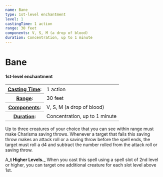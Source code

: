 ```yaml
---
name: Bane
type: 1st-level enchantment
level: 1
castingTime: 1 action
range: 30 feet
components: V, S, M (a drop of blood)
duration: Concentration, up to 1 minute
---
```


Bane
====

#### 1st-level enchantment

<table cellspacing="0" class="statBlock"><tbody><tr><th><a href="/srd/spellcasting/castingASpell.htm#castingTime">Casting Time</a>:</th><td>1 action</td></tr><tr><th><a href="/srd/spellcasting/castingASpell.htm#range">Range</a>:</th><td>30 feet</td></tr><tr><th><a href="/srd/spellcasting/castingASpell.htm#components">Components</a>:</th><td>V, S, M (a drop of blood)</td></tr><tr><th><a href="/srd/spellcasting/castingASpell.htm#duration">Duration</a>:</th><td>Concentration, up to 1 minute</td></tr></tbody></table>

Up to three creatures of your choice that you can see within range must make Charisma saving throws. Whenever a target that fails this saving throw makes an attack roll or a saving throw before the spell ends, the target must roll a d4 and subtract the number rolled from the attack roll or saving throw.

A_**t Higher Levels.**_ When you cast this spell using a spell slot of 2nd level or higher, you can target one additional creature for each slot level above 1st.